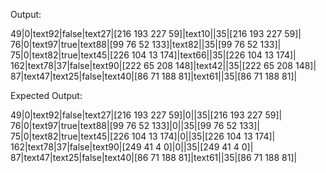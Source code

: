 
Output:

49|0|text92|false|text27|[216 193 227 59]|text10|<nil>|35|[216 193 227 59]|
76|0|text97|true|text88|[99 76 52 133]|text82|<nil>|35|[99 76 52 133]|
75|0|text82|true|text45|[226 104 13 174]|text66|<nil>|35|[226 104 13 174]|
162|text78|37|false|text90|[222 65 208 148]|text42|<nil>|35|[222 65 208 148]|
87|text47|text25|false|text40|[86 71 188 81]|text61|<nil>|35|[86 71 188 81]|

Expected Output:

49|0|text92|false|text27|[216 193 227 59]|0|<nil>|35|[216 193 227 59]|
76|0|text97|true|text88|[99 76 52 133]|0|<nil>|35|[99 76 52 133]|
75|0|text82|true|text45|[226 104 13 174]|0|<nil>|35|[226 104 13 174]|
162|text78|37|false|text90|[249 41 4 0]|0|<nil>|35|[249 41 4 0]|
87|text47|text25|false|text40|[86 71 188 81]|text61|<nil>|35|[86 71 188 81]|